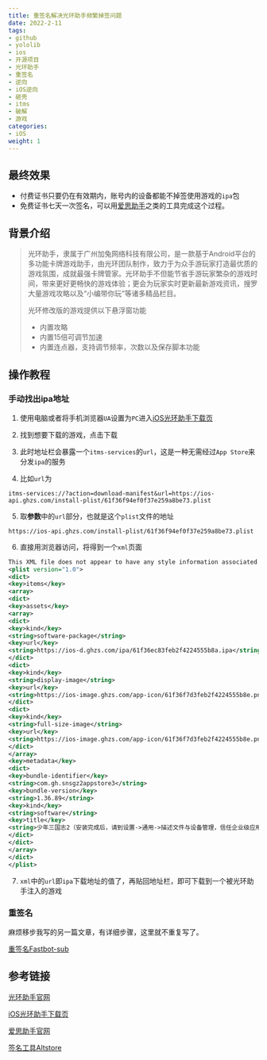 ```yaml
---
title: 重签名解决光环助手频繁掉签问题
date: 2022-2-11
tags:
- github
- yololib
- ios
- 开源项目
- 光环助手
- 重签名
- 逆向
- iOS逆向
- 砸壳
- itms
- 破解
- 游戏
categories:
- iOS
weight: 1
---
```




## 最终效果

- 付费证书只要仍在有效期内，账号内的设备都能不掉签使用游戏的`ipa`包
- 免费证书七天一次签名，可以用[爱思助手](i4.cn)之类的工具完成这个过程。



## 背景介绍

>光环助手，隶属于广州加兔网络科技有限公司，是一款基于Android平台的多功能卡牌游戏助手，由光环团队制作，致力于为众手游玩家打造最优质的游戏氛围，成就最强卡牌管家。光环助手不但能节省手游玩家繁杂的游戏时间，带来更好更畅快的游戏体验；更会为玩家实时更新最新游戏资讯，搜罗大量游戏攻略以及“小编带你玩”等诸多精品栏目。
>
>光环修改版的游戏提供以下悬浮窗功能
>
>- 内置攻略
>- 内置15倍可调节加速
>- 内置连点器，支持调节频率，次数以及保存脚本功能



## 操作教程

### 手动找出ipa地址

1. 使用电脑或者将手机浏览器`UA`设置为`PC`进入[iOS光环助手下载页](https://www.ghzs6.com/web/ios_column_h5/index.html#/)

2. 找到想要下载的游戏，点击下载
3. 此时地址栏会暴露一个`itms-services`的`url`，这是一种无需经过`App Store`来分发`ipa`的服务
4. 比如`url`为

```
itms-services://?action=download-manifest&url=https://ios-api.ghzs.com/install-plist/61f36f94ef0f37e259a8be73.plist
```

5. 取**参数**中的`url`部分，也就是这个`plist`文件的地址

```
https://ios-api.ghzs.com/install-plist/61f36f94ef0f37e259a8be73.plist
```

6. 直接用浏览器访问，将得到一个`xml`页面

```xml
This XML file does not appear to have any style information associated with it. The document tree is shown below.
<plist version="1.0">
<dict>
<key>items</key>
<array>
<dict>
<key>assets</key>
<array>
<dict>
<key>kind</key>
<string>software-package</string>
<key>url</key>
<string>https://ios-d.ghzs.com/ipa/61f36ec83feb2f4224555b8a.ipa</string>
</dict>
<dict>
<key>kind</key>
<string>display-image</string>
<key>url</key>
<string>https://ios-image.ghzs.com/app-icon/61f36f7d3feb2f4224555b8e.png</string>
</dict>
<dict>
<key>kind</key>
<string>full-size-image</string>
<key>url</key>
<string>https://ios-image.ghzs.com/app-icon/61f36f7d3feb2f4224555b8e.png</string>
</dict>
</array>
<key>metadata</key>
<dict>
<key>bundle-identifier</key>
<string>com.gh.snsgz2appstore3</string>
<key>bundle-version</key>
<string>1.36.89</string>
<key>kind</key>
<string>software</string>
<key>title</key>
<string>少年三国志2（安装完成后，请到设置->通用->描述文件与设备管理，信任企业级应用）</string>
</dict>
</dict>
</array>
</dict>
</plist>
```

7. `xml`中的`url`即`ipa`下载地址的值了，再贴回地址栏，即可下载到一个被光环助手注入的游戏

### 重签名

麻烦移步我写的另一篇文章，有详细步骤，这里就不重复写了。

[重签名Fastbot-sub](https://yanbo92.site/fastbot-stub-inject)

## 参考链接

[光环助手官网](https://www.ghzs.com/)

[iOS光环助手下载页](https://www.ghzs6.com/web/ios_column_h5/index.html#/)

[爱思助手官网](i4.cn)

[签名工具Altstore](altstore.io)
